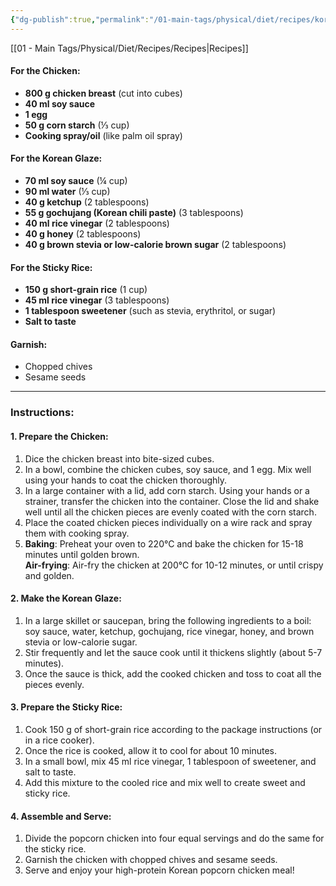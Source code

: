 ```yaml
---
{"dg-publish":true,"permalink":"/01-main-tags/physical/diet/recipes/korean-chicken-popcorn-with-rice/"}
---
```


[[01 - Main Tags/Physical/Diet/Recipes/Recipes\|Recipes]]
#### For the Chicken:

- **800 g chicken breast** (cut into cubes)
- **40 ml soy sauce** 
- **1 egg**
- **50 g corn starch** (⅓ cup)
- **Cooking spray/oil** (like palm oil spray)

#### For the Korean Glaze:

- **70 ml soy sauce** (¼ cup)
- **90 ml water** (⅓ cup)
- **40 g ketchup** (2 tablespoons)
- **55 g gochujang (Korean chili paste)** (3 tablespoons)
- **40 ml rice vinegar** (2 tablespoons)
- **40 g honey** (2 tablespoons)
- **40 g brown stevia or low-calorie brown sugar** (2 tablespoons)

#### For the Sticky Rice:

- **150 g short-grain rice** (1 cup)
- **45 ml rice vinegar** (3 tablespoons)
- **1 tablespoon sweetener** (such as stevia, erythritol, or sugar)
- **Salt to taste**

#### Garnish:

- Chopped chives
- Sesame seeds

---

### Instructions:

#### 1. **Prepare the Chicken**:

1. Dice the chicken breast into bite-sized cubes.
2. In a bowl, combine the chicken cubes, soy sauce, and 1 egg. Mix well using your hands to coat the chicken thoroughly.
3. In a large container with a lid, add corn starch. Using your hands or a strainer, transfer the chicken into the container. Close the lid and shake well until all the chicken pieces are evenly coated with the corn starch.
4. Place the coated chicken pieces individually on a wire rack and spray them with cooking spray.
5. **Baking**: Preheat your oven to 220°C and bake the chicken for 15-18 minutes until golden brown.  
    **Air-frying**: Air-fry the chicken at 200°C for 10-12 minutes, or until crispy and golden.

#### 2. **Make the Korean Glaze**:

1. In a large skillet or saucepan, bring the following ingredients to a boil: soy sauce, water, ketchup, gochujang, rice vinegar, honey, and brown stevia or low-calorie sugar.
2. Stir frequently and let the sauce cook until it thickens slightly (about 5-7 minutes).
3. Once the sauce is thick, add the cooked chicken and toss to coat all the pieces evenly.

#### 3. **Prepare the Sticky Rice**:

1. Cook 150 g of short-grain rice according to the package instructions (or in a rice cooker).
2. Once the rice is cooked, allow it to cool for about 10 minutes.
3. In a small bowl, mix 45 ml rice vinegar, 1 tablespoon of sweetener, and salt to taste.
4. Add this mixture to the cooled rice and mix well to create sweet and sticky rice.

#### 4. **Assemble and Serve**:

1. Divide the popcorn chicken into four equal servings and do the same for the sticky rice.
2. Garnish the chicken with chopped chives and sesame seeds.
3. Serve and enjoy your high-protein Korean popcorn chicken meal!